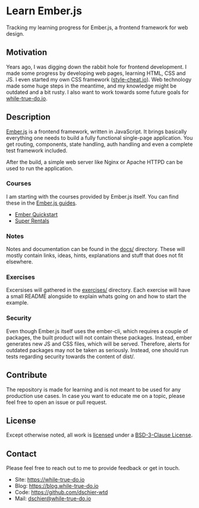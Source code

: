 # Learn Ember.js

Tracking my learning progress for Ember.js, a frontend framework for web design.

## Motivation

Years ago, I was digging down the rabbit hole for frontend development. I made
some progress by developing web pages, learning HTML, CSS and JS. I even started
my own CSS framework ([style-cheat.io](https://style-cheat.io)). Web technology
made some huge steps in the meantime, and my knowledge might be outdated and
a bit rusty. I also want to work towards some future goals for
[while-true-do.io](https://while-true-do.io).

## Description

[Ember.js](https://emberjs.com) is a frontend framework, written in JavaScript.
It brings basically everything one needs to build a fully functional single-page
application. You get routing, components, state handling, auth handling and even
a complete test framework included.

After the build, a simple web server like Nginx or Apache HTTPD can be used to
run the application.

### Courses

I am starting with the courses provided by Ember.js itself. You can find these
in the
[Ember.js guides](https://guides.emberjs.com/).

- [Ember Quickstart](./exercises/ember-quickstart/)
- [Super Rentals](./exercises/super-rentals/)

### Notes

Notes and documentation can be found in the [docs/](docs/) directory. These will
mostly contain links, ideas, hints, explanations and stuff that does not fit
elsewhere.

### Exercises

Excersises will gathered in the [exercises/](exercises/) directory. Each
exercise will have a small README alongside to explain whats going on and how
to start the example.

### Security

Even though Ember.js itself uses the ember-cli, which requires a couple of
packages, the built product will not contain these packages. Instead, ember
generates new JS and CSS files, which will be served. Therefore, alerts for
outdated packages may not be taken as seriously. Instead, one should run tests
regarding security towards the content of dist/.

## Contribute

The repository is made for learning and is not meant to be used for any
production use cases. In case you want to educate me on a topic, please feel
free to open an issue or pull request.

## License

Except otherwise noted, all work is [licensed](LICENSE) under a
[BSD-3-Clause License](https://opensource.org/licenses/BSD-3-Clause).

## Contact

Please feel free to reach out to me to provide feedback or get in touch.

- Site: <https://while-true-do.io>
- Blog: <https://blog.while-true-do.io>
- Code: <https://github.com/dschier-wtd>
- Mail: [dschier@while-true-do.io](mailto:dschier@while-true-do.io)
